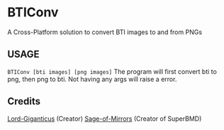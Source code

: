 # BTIConv
A Cross-Platform solution to convert BTI images to and from PNGs
## USAGE
`BTIConv [bti images] [png images]`
The program will first convert bti to png, then png to bti. Not having any args will raise a error.
## Credits
[Lord-Giganticus](https://github.com/Lord-Giganticus) (Creator)
[Sage-of-Mirrors](https://github.com/Sage-of-Mirrors) (Creator of SuperBMD)

